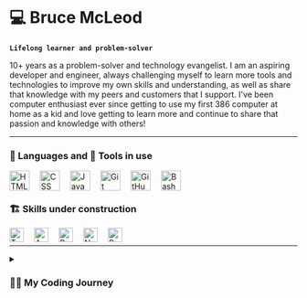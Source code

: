 # 💻 Bruce McLeod

**`Lifelong learner and problem-solver`**

10+ years as a problem-solver and technology evangelist. I am an aspiring developer and engineer, always challenging myself to learn more tools and technologies to improve my own skills and understanding, as well as share that knowledge with my peers and customers that I support.
I've been computer enthusiast ever since getting to use my first 386 computer at home as a kid and love getting to learn more and continue to share that passion and knowledge with others!

---

### 💬 Languages and 🔧 Tools in use

<img align="left" alt="HTML" width="35px" style="padding-right:15px;" src="https://cdn.jsdelivr.net/gh/devicons/devicon/icons/html5/html5-plain.svg" />
<img align="left" alt="CSS" width="35px" style="padding-right:15px;" src="https://cdn.jsdelivr.net/gh/devicons/devicon/icons/css3/css3-plain.svg" />
<img align="left" alt="JavaScript" width="35px" style="padding-right:15px;" src="https://cdn.jsdelivr.net/gh/devicons/devicon/icons/javascript/javascript-plain.svg" />
<img align="left" alt="Git" width="35px" style="padding-right:15px;" src="https://cdn.jsdelivr.net/gh/devicons/devicon/icons/git/git-original.svg" />
<img align="left" alt="GitHub" width="35px" style="padding-right:15px;" src="https://cdn.jsdelivr.net/gh/devicons/devicon/icons/github/github-original.svg" />
<img align="left" alt="Bash" width="35px" style="padding-right:15px;" src="https://cdn.jsdelivr.net/gh/devicons/devicon/icons/bash/bash-original.svg" />
<br />

#

### 🏗️ Skills under construction

<img align="left" alt="TypeScript" width="25px" style="padding-right:15px;" src="https://cdn.jsdelivr.net/gh/devicons/devicon/icons/typescript/typescript-plain.svg" />
<img align="left" alt="Angular" width="25px" style="padding-right:15px;" src="https://cdn.jsdelivr.net/gh/devicons/devicon/icons/angularjs/angularjs-plain.svg" />
<img align="left" alt="React" width="25px" style="padding-right:15px;" src="https://cdn.jsdelivr.net/gh/devicons/devicon/icons/react/react-original.svg" />
<img align="left" alt="NodeJS" width="25px" style="padding-right:15px;" src="https://cdn.jsdelivr.net/gh/devicons/devicon/icons/nodejs/nodejs-original.svg" />
<img align="left" alt="Python" width="25px" style="padding-right:15px;" src="https://cdn.jsdelivr.net/gh/devicons/devicon/icons/python/python-plain.svg" />
<br />

---

<details>
 <summary><h3>🧗‍♂️ My Coding Journey</h3></summary>
   I started getting more interested in coding during my Intro to Programming course en route to my Associate's degree. I was intrigued by what we were able to learn and the possibilities of programming, but was unable to change my degree focus at the time. Once I was in my first Helpdesk position, being able to help and educate users across the company, I was able to take a PowerShell course and applied my learning to create scripts that helped expedite new user creation when onboarding new employees.
   Since then, I have dabbled in web development on and off, but have recently taken a leap in my journey and completed the Nucamp Web Development Fundamentals bootcamp. I am excited to continue my learning and to improve my skills and understanding of coding and programming across different tools and frameworks in order to prepare myself for entering the development workforce.
